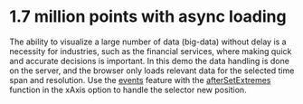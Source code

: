 # 1.7 million points with async loading
The ability to visualize a large number of data (big-data) without delay  is a necessity for industries, such as the financial services, where making quick and accurate decisions is important. In this demo the data handling is done on the server, and the browser only loads relevant data for the selected time span and resolution. 
Use the [events](https://api.highcharts.com/highstock/xAxis.events) feature with the [afterSetExtremes](https://api.highcharts.com/highstock/xAxis.events.afterSetExtremes) function in the xAxis option to handle the selector new position.